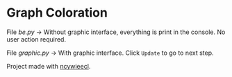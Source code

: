 # Graph Coloration


File *be.py* -> Without graphic interface, everything is print in the console. No user action required.

File *graphic.py* -> With graphic interface. Click `Update` to go to next step.

Project made with [ncywieecl](https://github.com/ncywieecl).
